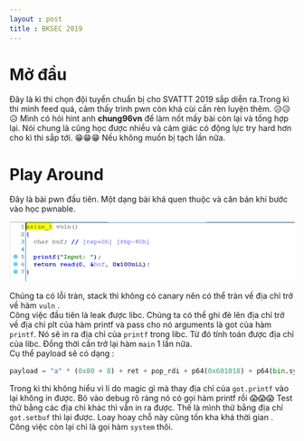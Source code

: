 ```yaml
---
layout : post 
title : BKSEC 2019  
--- 
```


# Mở đầu  
Đây là kì thi chọn đội tuyển chuẩn bị cho SVATTT 2019 sắp diễn ra.Trong kì thi mình feed quá, cảm thấy trình pwn còn khá cùi cần rèn luyện thêm.  😥😥😥 Mình có hỏi hint anh **chung96vn** để làm nốt mấy bài còn lại và tổng hợp lại. Nói chung là cũng học được nhiều và cảm giác có động lực try hard hơn cho kì thi sắp tới. 😁😁😁 Nếu không muốn bị tạch lần nữa.   

# Play Around  

Đây là bài pwn đầu tiên. Một dạng bài khá quen thuộc và căn bản khi bước vào học pwnable.  

![](/Pwnable/BKSEC2019/playaround/hinh1.PNG)  

Chúng ta có lỗi tràn, stack thì không có canary nên có thể tràn về địa chỉ trở về hàm ```vuln``` .   
Công việc đầu tiên là leak được libc. Chúng ta có thể ghi đè lên địa chỉ trở về địa chỉ plt của hàm printf và pass cho nó arguments là got của hàm ```printf```. Nó sẽ in ra địa chỉ của ```printf``` trong libc. Từ đó tính toán được địa chỉ của libc. Đồng thời cần trở lại hàm ```main``` 1 lần nữa.   
Cụ thể payload sẽ có dạng : 
```python 
payload = "a" * (0x80 + 8) + ret + pop_rdi + p64(0x601018) + p64(bin.sym['printf']) + ret + p64(bin.sym['vuln'])
``` 
Trong kì thi không hiểu vì lí do magic gì mà thay địa chỉ của ```got.printf``` vào lại không in được. Bỏ vào debug rõ ràng nó có gọi hàm printf rồi 😱😱😱 Test thử bằng các địa chỉ khác thì vẫn in ra được. Thế là mình thử bằng địa chỉ ```got.setbuf``` thì lại được. Loay hoay chỗ này cũng tốn kha khá thời gian .  
Công việc còn lại chỉ là gọi hàm ```system``` thôi.  


